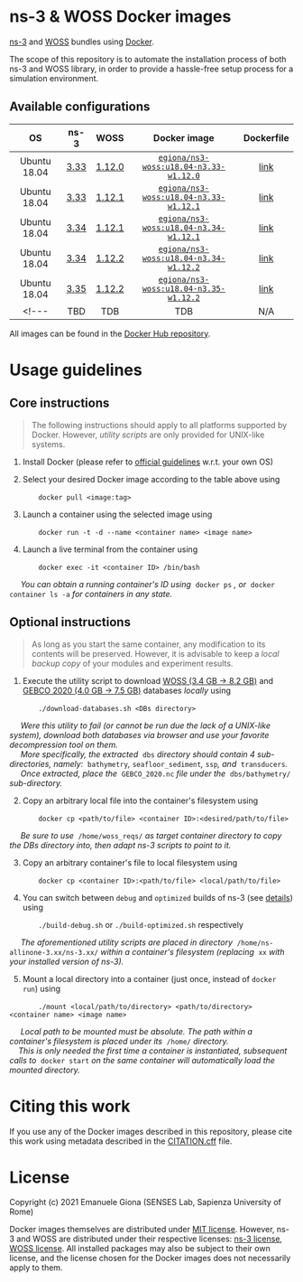 # ns-3 & WOSS Docker images

[ns-3][ns3] and [WOSS][woss] bundles using [Docker][docker].

The scope of this repository is to automate the installation process of both 
ns-3 and WOSS library, in order to provide a hassle-free setup process for a 
simulation environment.

## Available configurations

| OS | ns-3 | WOSS | Docker image | Dockerfile |
| :---: | :---: | :---: | :---: | :---: |
| Ubuntu 18.04 | [3.33][ns3.33] | [1.12.0][woss-changelog] | [`egiona/ns3-woss:u18.04-n3.33-w1.12.0`][image1] | [link][file1] |
| Ubuntu 18.04 | [3.33][ns3.33] | [1.12.1][woss-changelog] | [`egiona/ns3-woss:u18.04-n3.33-w1.12.1`][image2] | [link][file2] |
| Ubuntu 18.04 | [3.34][ns3.34] | [1.12.1][woss-changelog] | [`egiona/ns3-woss:u18.04-n3.34-w1.12.1`][image3] | [link][file3] |
| Ubuntu 18.04 | [3.34][ns3.34] | [1.12.2][woss-changelog] | [`egiona/ns3-woss:u18.04-n3.34-w1.12.2`][image4] | [link][file4] |
| Ubuntu 18.04 | [3.35][ns3.35] | [1.12.2][woss-changelog] | [`egiona/ns3-woss:u18.04-n3.35-w1.12.2`][image5] | [link][file5] |
<!--- | TBD | TDB | TDB | N/A | N/A | --->

All images can be found in the [Docker Hub repository][docker-hub-repo].

# Usage guidelines

## Core instructions

> The following instructions should apply to all platforms supported by Docker. 
However, _utility scripts_ are only provided for UNIX-like systems.

1. Install Docker (please refer to [official guidelines][docker-install] w.r.t. your own OS)

2. Select your desired Docker image according to the table above using

&nbsp;&nbsp;&nbsp;&nbsp;&nbsp;&nbsp;&nbsp;&nbsp;&nbsp;&nbsp;&nbsp;&nbsp; `docker pull <image:tag>`

3. Launch a container using the selected image using 

&nbsp;&nbsp;&nbsp;&nbsp;&nbsp;&nbsp;&nbsp;&nbsp;&nbsp;&nbsp;&nbsp;&nbsp; `docker run -t -d --name <container name> <image name>`

4. Launch a live terminal from the container using 

&nbsp;&nbsp;&nbsp;&nbsp;&nbsp;&nbsp;&nbsp;&nbsp;&nbsp;&nbsp;&nbsp;&nbsp; `docker exec -it <container ID> /bin/bash`

&nbsp;&nbsp;&nbsp;&nbsp; _You can obtain a running container's ID using_&nbsp; `docker ps` _, or_&nbsp; `docker container ls -a` _for containers in any state._

## Optional instructions

> As long as you start the same container, any modification to its contents will be preserved.
However, it is advisable to keep a _local backup copy_ of your modules and experiment results.

1. Execute the utility script to download [WOSS (3.4 GB -> 8.2 GB)][woss-dbs] and [GEBCO 2020 (4.0 GB -> 7.5 GB)][gebco2020] databases _locally_ using

&nbsp;&nbsp;&nbsp;&nbsp;&nbsp;&nbsp;&nbsp;&nbsp;&nbsp;&nbsp;&nbsp;&nbsp; `./download-databases.sh <DBs directory>`

&nbsp;&nbsp;&nbsp;&nbsp; _Were this utility to fail (or cannot be run due the lack of a UNIX-like system), download both databases via browser and use your favorite decompression tool on them._
<br/>
&nbsp;&nbsp;&nbsp;&nbsp; _More specifically, the extracted_&nbsp; `dbs` _directory should contain 4 sub-directories, namely:_&nbsp; `bathymetry`_,_ `seafloor_sediment`_,_ `ssp`_, and_&nbsp; `transducers`_._
<br/>
&nbsp;&nbsp;&nbsp;&nbsp; _Once extracted, place the_&nbsp; `GEBCO_2020.nc` _file under the_&nbsp; `dbs/bathymetry/` _sub-directory._

2. Copy an arbitrary local file into the container's filesystem using

&nbsp;&nbsp;&nbsp;&nbsp;&nbsp;&nbsp;&nbsp;&nbsp;&nbsp;&nbsp;&nbsp;&nbsp; `docker cp <path/to/file> <container ID>:<desired/path/to/file>`

&nbsp;&nbsp;&nbsp;&nbsp; _Be sure to use_&nbsp; `/home/woss_reqs/` _as target container directory to copy the DBs directory into, then adapt ns-3 scripts to point to it._

3. Copy an arbitrary container's file to local filesystem using

&nbsp;&nbsp;&nbsp;&nbsp;&nbsp;&nbsp;&nbsp;&nbsp;&nbsp;&nbsp;&nbsp;&nbsp; `docker cp <container ID>:<path/to/file> <local/path/to/file>`

4. You can switch between `debug` and `optimized` builds of ns-3 (see [details][ns3-builds]) using 

&nbsp;&nbsp;&nbsp;&nbsp;&nbsp;&nbsp;&nbsp;&nbsp;&nbsp;&nbsp;&nbsp;&nbsp; `./build-debug.sh` or `./build-optimized.sh` respectively 

&nbsp;&nbsp;&nbsp;&nbsp; _The aforementioned utility scripts are placed in directory_&nbsp; `/home/ns-allinone-3.xx/ns-3.xx/` _within a container's filesystem (replacing_&nbsp; `xx` _with your installed version of ns-3)._

5. Mount a local directory into a container (just once, instead of `docker run`) using

&nbsp;&nbsp;&nbsp;&nbsp;&nbsp;&nbsp;&nbsp;&nbsp;&nbsp;&nbsp;&nbsp;&nbsp; `./mount <local/path/to/directory> <path/to/directory> <container name> <image name>`

&nbsp;&nbsp;&nbsp;&nbsp; _Local path to be mounted must be absolute. The path within a container's filesystem is placed under its_&nbsp; `/home/` _directory._
<br/>
&nbsp;&nbsp;&nbsp;&nbsp;_This is only needed the first time a container is instantiated, subsequent calls to_&nbsp; `docker start` _on the same container will automatically load the mounted directory._

# Citing this work

If you use any of the Docker images described in this repository, please cite this work using metadata described in the [CITATION.cff][citation] file.

# License

Copyright (c) 2021 Emanuele Giona (SENSES Lab, Sapienza University of Rome)

Docker images themselves are distributed under [MIT license][docker-license].
However, ns-3 and WOSS are distributed under their respective licenses:
[ns-3 license][ns3-license], [WOSS license][woss-license].
All installed packages may also be subject to their own license, and the license
chosen for the Docker images does not necessarily apply to them.



[ns3]: https://www.nsnam.org/
[woss]: http://telecom.dei.unipd.it/ns/woss/
[docker]: https://www.docker.com/

[ns3.33]: https://www.nsnam.org/releases/ns-3-33/
[ns3.34]: https://www.nsnam.org/releases/ns-3-34/
[ns3.35]: https://www.nsnam.org/releases/ns-3-35/

[woss-changelog]: http://telecom.dei.unipd.it/ns/woss/doxygen/Changelog.html

[image1]: https://hub.docker.com/r/egiona/ns3-woss/tags?page=1&name=u18.04-n3.33-w1.12.0
[file1]: ./u18.04-n3.33-w1.12.0/Dockerfile
[image2]: https://hub.docker.com/r/egiona/ns3-woss/tags?page=1&name=u18.04-n3.33-w1.12.1
[file2]: ./u18.04-n3.33-w1.12.1/Dockerfile
[image3]: https://hub.docker.com/r/egiona/ns3-woss/tags?page=1&name=u18.04-n3.34-w1.12.1
[file3]: ./u18.04-n3.34-w1.12.1/Dockerfile
[image4]: https://hub.docker.com/r/egiona/ns3-woss/tags?page=1&name=u18.04-n3.34-w1.12.2
[file4]: ./u18.04-n3.34-w1.12.2/Dockerfile
[image5]: https://hub.docker.com/r/egiona/ns3-woss/tags?page=1&name=u18.04-n3.35-w1.12.2
[file5]: ./u18.04-n3.35-w1.12.2/Dockerfile

[docker-hub-repo]: https://hub.docker.com/repository/docker/egiona/ns3-woss
[docker-install]: https://docs.docker.com/engine/install/

[woss-dbs]: http://telecom.dei.unipd.it/ns/woss/files/WOSS-dbs-v1.6.0.tar.gz
[gebco2020]: https://www.bodc.ac.uk/data/open_download/gebco/gebco_2020/zip/

[ns3-builds]: https://www.nsnam.org/docs/release/3.35/tutorial/html/getting-started.html#build-profiles

[citation]: ./CITATION.cff

[docker-license]: ./LICENSE
[ns3-license]: https://www.nsnam.org/develop/contributing-code/licensing/
[woss-license]: http://telecom.dei.unipd.it/ns/woss/doxygen/License.html
